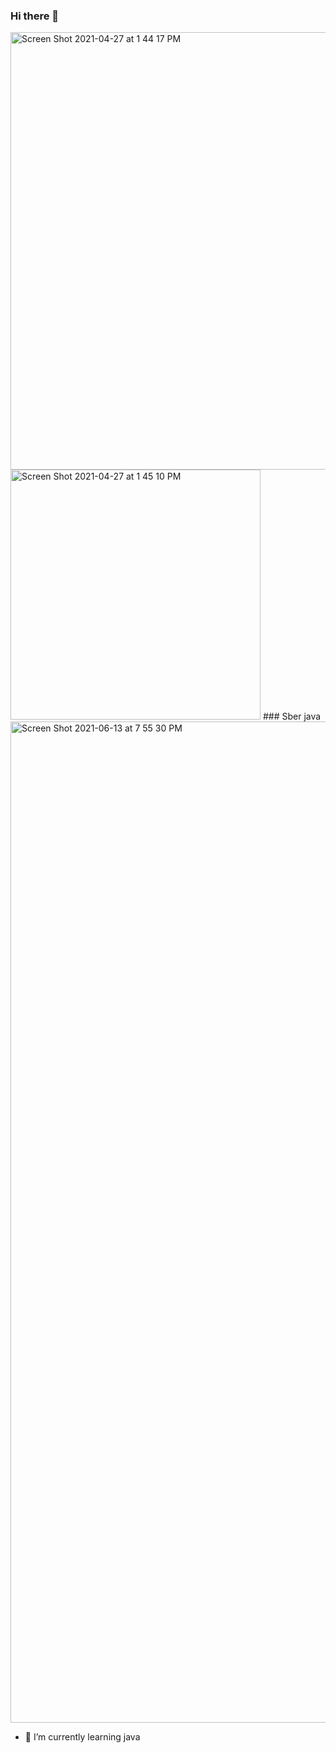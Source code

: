 ### Hi there 👋
<img width="700" alt="Screen Shot 2021-04-27 at 1 44 17 PM" src="https://user-images.githubusercontent.com/20550515/116229020-b166c980-a75e-11eb-95b8-9b8aa3bc74d9.png">
<img width="400" alt="Screen Shot 2021-04-27 at 1 45 10 PM" src="https://user-images.githubusercontent.com/20550515/116229140-cf342e80-a75e-11eb-932b-c94658e3d7b3.png">
### Sber java
<img width="1602" alt="Screen Shot 2021-06-13 at 7 55 30 PM" src="https://user-images.githubusercontent.com/20550515/122079388-05f4ff80-ce06-11eb-8687-2ab93ecd8104.png">

- 🌱 I’m currently learning java

